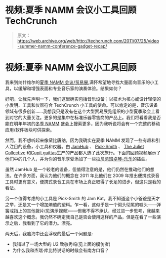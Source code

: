 # 视频:夏季 NAMM 会议小工具回顾 TechCrunch

> 原文：<https://web.archive.org/web/http://techcrunch.com/2011/07/25/video-summer-namm-conference-gadget-recap/>

# 视频:夏季 NAMM 会议小工具回顾

我来到纳什维尔的[夏季 NAMM 会议/贸易展](https://web.archive.org/web/20230203040219/http://www.namm.org/summer/2011),满怀希望地寻找大量面向音乐的小工具，以缓解和增强表面和专业音乐家的演奏体验。结果如何？

好吧，让我先声明一下，我们这里确实包括音乐设备；以技术为核心或设计轻便的小发明、工具和仪器符合 TechCrunch 小工具的使命。可以肯定的是，音乐设备领域有很多创新……我想我只是没有在这个大型贸易展览组织的小型夏季聚会上看到对它的大量关注。更多的是集中在标准乐器零售商的产品上。我们将看看我是否能在明年年初的[冬季 NAMM](https://web.archive.org/web/20230203040219/http://www.namm.org/thenammshow/2012) 盛会上搜索更多，因为我听说将会有一个完整的移动应用/软件板块可供探索。

然而，我不想听起来像黛比唐纳，因为我确实在夏季 NAMM 发现了一些有趣和引人注目的设备，小工具和仪器。由 [JamHub](https://web.archive.org/web/20230203040219/http://jamhub.com/products/tourbus.html) 、 [Pick-Smith](https://web.archive.org/web/20230203040219/http://www.pick-smith.com/) 、 [The Juliet Collective](https://web.archive.org/web/20230203040219/http://www.thejulietcollective.com/) 和[Cupit guittas](https://web.archive.org/web/20230203040219/http://www.cupitmusic.com/index.php?pg=travelguitar)生产的产品都入选了此次旅行。下面的回顾视频展示了他们中的几个人，并为你的音乐享受添加了一些[拉尼凯班卓琴-乐乐](https://web.archive.org/web/20230203040219/http://lanikaiukes.com/laniblog/ukuleles/stage-series/)的插曲。

虽然 JamHub 是一个较老的设备，但值得注意的是，他们仍然在推动他们的想法。在许多方面，我认为他们的概念在 2011 年比他们在 2009 年推出便携式录音工具时更有意义，便携式录音工具在市场上真正取得了长足的进步，但这只是我的看法。

另一个值得考虑的小工具是 Pick-Smith 的 Jam Kat。我不知道这个小爸爸是天才之举，还是又一个增加熵值的塑料。乍一看，这似乎是一个彻头彻尾的噱头——弹簧戒指上的吉他拨片(见演示视频)——但我不得不承认，经过进一步思考，我越来越喜欢这个概念。我仍然不确定我自己是否会使用这样的产品，但是在看了一些演示之后，我看到了它的潜力。漂亮。

两天后，我脑海中还会浮现的最后一个问题是:

*   我错过了一场大型的 U2 致敬秀吗(见上面的模仿者)
*   为什么我和杰瑞·库比特说话的时候会有南方口音？